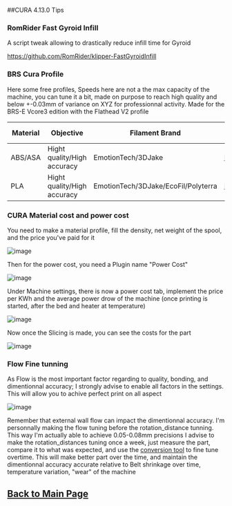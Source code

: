 ##CURA 4.13.0 Tips

### RomRider Fast Gyroid Infill  
A script tweak allowing to drastically reduce infill time for Gyroid

https://github.com/RomRider/klipper-FastGyroidInfill


### BRS Cura Profile
Here some free profiles, Speeds here are not a the max capacity of the machine, you can tune it a bit, made on purpose to reach high quality and below +-0.03mm of variance on XYZ for professionnal activity. Made for the BRS-E Vcore3 edition with the Flathead V2 profile

Material|Objective|Filament Brand|cura-profile
-----------------|------|-----------------------------------| :---------------:
ABS/ASA | Hight quality/High accuracy| EmotionTech/3DJake| [Download](/cura/BRS-E-ABS-ASA.curaprofile)
PLA | Hight quality/High accuracy| EmotionTech/3DJake/EcoFil/Polyterra| [Download](/cura/BRS-E-PLA.curaprofile)


### CURA Material cost and power cost

You need to make a material profile, fill the density, net weight of the spool, and the price you've paid for it

![image](https://github.com/FlorentBroise/BRS-Printers-Mod/assets/93141411/6c226510-7368-476c-aca2-fb6c6bc70060)

Then for the power cost, you need a Plugin name "Power Cost"

![image](https://github.com/FlorentBroise/BRS-Printers-Mod/assets/93141411/4807b9c5-5213-4659-a676-2cdd24a0ca36)

Under Machine settings, there is now a power cost tab, implement the price per KWh and the average power drow of the machine (once printing is started, after the bed and heater at temperature)

![image](https://github.com/FlorentBroise/BRS-Printers-Mod/assets/93141411/e1a22e3d-a8a6-46c7-bbe7-b28465eaabb2)

Now once the Slicing is made, you can see the costs for the part

![image](https://github.com/FlorentBroise/BRS-Printers-Mod/assets/93141411/6ec691c1-9375-425d-8594-8151930d5f20)


### Flow Fine tunning

As Flow is the most important factor regarding to quality, bonding, and dimentionnal accuracy; I strongly advise to enable all factors in the settings.
This will allow you to achive perfect print on all aspect

![image](https://github.com/FlorentBroise/BRS-Printers-Mod/assets/93141411/7be388da-4310-4675-acf3-e5e7b6375943)

Remember that external wall flow can impact the dimentionnal accuracy. 
I'm personnally making the flow tuning before the rotation_distance tunning. This way I'm actually able to achieve 0.05-0.08mm precisions
I advise to make the rotation_distances tuning once a week, just measure the part, compare it to what was expected, and use the [conversion tool](https://docs.google.com/spreadsheets/d/12R55MfSqfu5xPplTaRvmbkXf2mHBpJ3Zlwajab_pi60/edit?usp=sharing) to fine tune overtime. This will make better part over the time, and maintain the dimentionnal accuracy accurate relative to Belt shrinkage over time, temperature variation, "wear" of the machine


## [Back to Main Page](/README.md)



